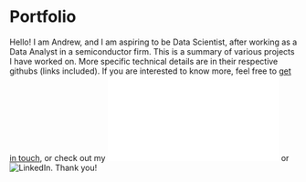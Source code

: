 # Portfolio

Hello! I am Andrew, and I am aspiring to be Data Scientist, after working as a Data Analyst in a semiconductor firm. This is a summary of various projects I have worked on. More specific technical details are in their respective githubs (links included). If you are interested to know more, feel free to [get in touch](mailto:chiayj95@hotmail.com), or check out my ![Resume](../blob/master/Resume_Chia%20Yih%20Jeng.pdf) or ![LinkedIn](https://www.linkedin.com/in/andrewchiayj/). Thank you! 

